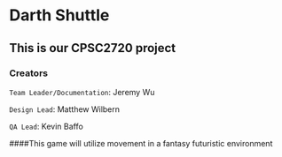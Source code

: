 # Darth Shuttle

## This is our CPSC2720 project


### Creators

`Team Leader/Documentation`: Jeremy Wu

`Design Lead`: Matthew Wilbern

`QA Lead`: Kevin Baffo

####This game will utilize movement in a fantasy futuristic environment